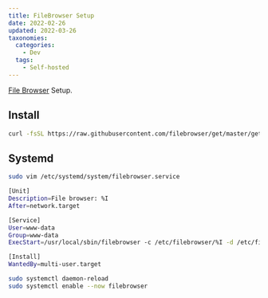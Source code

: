 ```yaml
---
title: FileBrowser Setup
date: 2022-02-26
updated: 2022-03-26
taxonomies:
  categories:
    - Dev
  tags:
    - Self-hosted
---
```


[File Browser](https://github.com/filebrowser/filebrowser) Setup.

<!-- more -->

## Install

```bash
curl -fsSL https://raw.githubusercontent.com/filebrowser/get/master/get.sh | bash
```

## Systemd

```bash
sudo vim /etc/systemd/system/filebrowser.service
```

```bash
[Unit]
Description=File browser: %I
After=network.target

[Service]
User=www-data
Group=www-data
ExecStart=/usr/local/sbin/filebrowser -c /etc/filebrowser/%I -d /etc/filebrowser/filebrowser.db

[Install]
WantedBy=multi-user.target
```

```bash
sudo systemctl daemon-reload
sudo systemctl enable --now filebrowser
```
